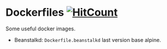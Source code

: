 # Dockerfiles [![HitCount](http://hits.dwyl.io/naiba/Dockerfiles.svg)](http://hits.dwyl.io/naiba/Dockerfiles)


Some useful docker images.

- Beanstalkd: `Dockerfile.beanstalkd` last version base alpine.
